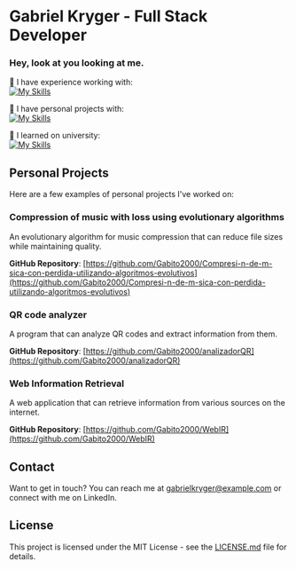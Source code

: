 # Gabriel Kryger - Full Stack Developer

### Hey, look at you looking at me.

🔭 I have experience working with: <br>
[![My Skills](https://skillicons.dev/icons?i=vue,cs,css,dotnet,html,js,jest,mysql)](https://skillicons.dev)

🌱 I have personal projects with: <br>
[![My Skills](https://skillicons.dev/icons?i=vue,css,discord,bots,firebase,flask,flutter,html,js,jest,mysql,nodejs,py,react,regex,sqlite)](https://skillicons.dev)

📕 I learned on university: <br>
[![My Skills](https://skillicons.dev/icons?i=c,cpp,css,html,java,js,mysql,py,react,regex,sqlite)](https://skillicons.dev)

## Personal Projects

Here are a few examples of personal projects I've worked on:

### Compression of music with loss using evolutionary algorithms

An evolutionary algorithm for music compression that can reduce file sizes while maintaining quality. 

**GitHub Repository**: [https://github.com/Gabito2000/Compresi-n-de-m-sica-con-perdida-utilizando-algoritmos-evolutivos](https://github.com/Gabito2000/Compresi-n-de-m-sica-con-perdida-utilizando-algoritmos-evolutivos)

### QR code analyzer

A program that can analyze QR codes and extract information from them.

**GitHub Repository**: [https://github.com/Gabito2000/analizadorQR](https://github.com/Gabito2000/analizadorQR)

### Web Information Retrieval

A web application that can retrieve information from various sources on the internet.

**GitHub Repository**: [https://github.com/Gabito2000/WebIR](https://github.com/Gabito2000/WebIR)

## Contact

Want to get in touch? You can reach me at gabrielkryger@example.com or connect with me on LinkedIn.

## License

This project is licensed under the MIT License - see the [LICENSE.md](LICENSE.md) file for details.
